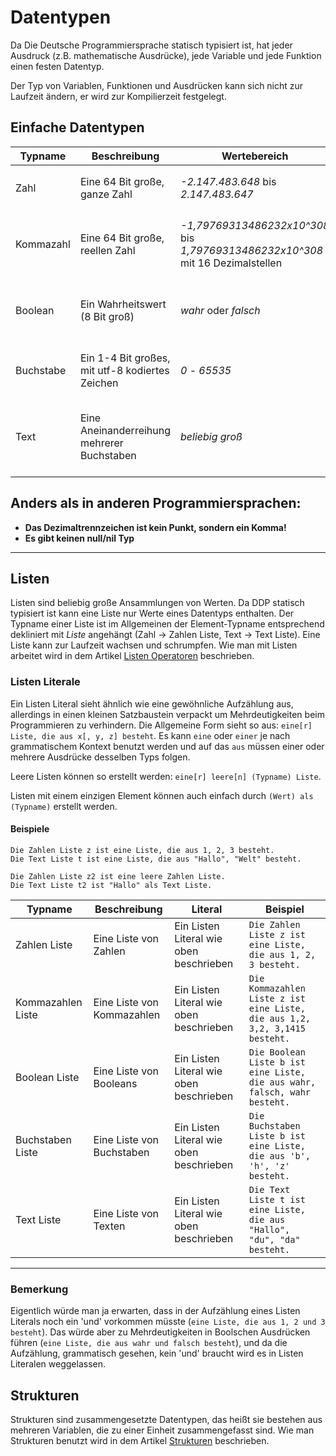 # Datentypen

Da Die Deutsche Programmiersprache statisch typisiert ist, hat jeder Ausdruck (z.B. mathematische Ausdrücke), jede Variable und jede Funktion einen festen Datentyp.

Der Typ von Variablen, Funktionen und Ausdrücken kann sich nicht zur Laufzeit ändern, er wird zur Kompilierzeit festgelegt.

## Einfache Datentypen

| Typname | Beschreibung | Wertebereich | Literal | Beispiel |
| ------- | ------------ | ------------ | ------- | -------- |
| Zahl | Eine 64 Bit große, ganze Zahl | *-2.147.483.648* bis *2.147.483.647* | Eine Abfolge von Ziffern, z.B. 42 | `Die Zahl x ist 69.`, <br>`1 plus -7` |
| Kommazahl | Eine 64 Bit große, reellen Zahl |*-1,79769313486232x10^308* bis <br>*1,79769313486232x10^308* mit 16 Dezimalstellen | Ein Zahlenliteral mit Nachkommastellen, z.B. 3,1415 | `Die Kommazahl x ist 6,5.`, <br>`2 durch 0,5` | |
| Boolean | Ein Wahrheitswert (8 Bit groß) | *wahr* oder *falsch* | *wahr* oder *falsch* | `Der Boolean x ist wahr.`, <br>`1 plus 1 gleich 2` |
| Buchstabe | Ein 1-4 Bit großes, mit utf-8 kodiertes Zeichen | *0* - *65535* | Ein utf8 Zeichen zwischen einfachen Anführungszeichen, z.B. 'a' oder '\n' | `Der Buchstabe x ist 'd'.` |
| Text | Eine Aneinanderreihung mehrerer Buchstaben | *beliebig groß* | Beliebig viele Buchstaben zwischen <br>(englischen) Anführungszeichen, z.B. "Hallo\n" | `Der Text x ist "abc".`, <br>`"Hallo" verkettet mit " du da"` |

## **Anders als in anderen Programmiersprachen:**

* **Das Dezimaltrennzeichen ist kein Punkt, sondern ein Komma!**
* **Es gibt keinen null/nil Typ**
***

## Listen

Listen sind beliebig große Ansammlungen von Werten.
Da DDP statisch typisiert ist kann eine Liste nur Werte eines Datentyps enthalten.
Der Typname einer Liste ist im Allgemeinen der Element-Typname entsprechend dekliniert mit *Liste* angehängt (Zahl -> Zahlen Liste, Text -> Text Liste).
Eine Liste kann zur Laufzeit wachsen und schrumpfen.
Wie man mit Listen arbeitet wird in dem Artikel [Listen Operatoren](?p=Listen%20Operatoren) beschrieben.

### Listen Literale

Ein Listen Literal sieht ähnlich wie eine gewöhnliche Aufzählung aus, allerdings in einen kleinen Satzbaustein verpackt um Mehrdeutigkeiten beim Programmieren zu verhindern.
Die Allgemeine Form sieht so aus: `eine[r] Liste, die aus x[, y, z] besteht`.
Es kann `eine` oder `einer` je nach grammatischem Kontext benutzt werden und auf das `aus` müssen einer oder mehrere
Ausdrücke desselben Typs folgen.

Leere Listen können so erstellt werden: `eine[r] leere[n] (Typname) Liste`.

Listen mit einem einzigen Element können auch einfach durch `(Wert) als (Typname)` erstellt werden.

#### Beispiele
```ddp
Die Zahlen Liste z ist eine Liste, die aus 1, 2, 3 besteht.
Die Text Liste t ist eine Liste, die aus "Hallo", "Welt" besteht.

Die Zahlen Liste z2 ist eine leere Zahlen Liste.
Die Text Liste t2 ist "Hallo" als Text Liste.
```

| Typname | Beschreibung | Literal | Beispiel |
| ------- | ------------ | ------- | -------- |
| Zahlen Liste | Eine Liste von Zahlen | Ein Listen Literal wie oben beschrieben | `Die Zahlen Liste z ist eine Liste, die aus 1, 2, 3 besteht.` |
| Kommazahlen Liste | Eine Liste von Kommazahlen | Ein Listen Literal wie oben beschrieben | `Die Kommazahlen Liste z ist eine Liste, die aus 1,2, 3,2, 3,1415 besteht.` | |
| Boolean Liste | Eine Liste von Booleans | Ein Listen Literal wie oben beschrieben | `Die Boolean Liste b ist eine Liste, die aus wahr, falsch, wahr besteht.` |
| Buchstaben Liste | Eine Liste von Buchstaben | Ein Listen Literal wie oben beschrieben | `Die Buchstaben Liste b ist eine Liste, die aus 'b', 'h', 'z' besteht.` |
| Text Liste | Eine Liste von Texten | Ein Listen Literal wie oben beschrieben | `Die Text Liste t ist eine Liste, die aus "Hallo", "du", "da" besteht.` |
***

### Bemerkung

Eigentlich würde man ja erwarten, dass in der Aufzählung eines Listen Literals noch ein 'und' vorkommen müsste (`eine Liste, die aus 1, 2 und 3 besteht`). Das würde aber zu Mehrdeutigkeiten in Boolschen Ausdrücken führen (`eine Liste, die aus wahr und falsch besteht`), und da die Aufzählung, grammatisch gesehen, kein 'und' braucht wird es in Listen Literalen weggelassen.

## Strukturen

Strukturen sind zusammengesetzte Datentypen, das heißt sie bestehen aus mehreren Variablen, die zu einer Einheit zusammengefasst sind.
Wie man Strukturen benutzt wird in dem Artikel [Strukturen](?p=Strukturen) beschrieben.